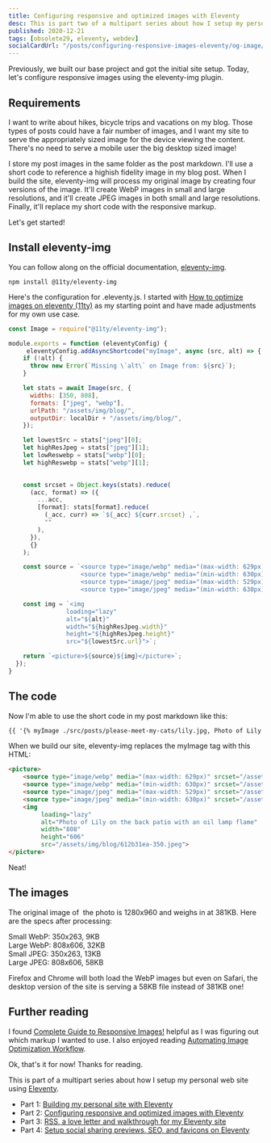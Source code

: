 ```yaml
---
title: Configuring responsive and optimized images with Eleventy
desc: This is part two of a multipart series about how I setup my personal web site using Eleventy. Let's configure responsive images using the eleventy-img plugin.
published: 2020-12-21
tags: [obsolete29, eleventy, webdev]
socialCardUrl: "/posts/configuring-responsive-images-eleventy/og-image/"
---
```

Previously, we built our base project and got the initial site setup. Today, let's configure responsive images using the eleventy-img plugin.

## Requirements

I want to write about hikes, bicycle trips and vacations on my blog. Those types of posts could have a fair number of images, and I want my site to serve the appropriately sized image for the device viewing the content. There's no need to serve a mobile user the big desktop sized image!

I store my post images in the same folder as the post markdown. I'll use a short code to reference a highish fidelity image in my blog post. When I build the site, eleventy-img will process my original image by creating four versions of the image. It'll create WebP images in small and large resolutions, and it'll create JPEG images in both small and large resolutions. Finally, it'll replace my short code with the responsive markup.

Let's get started!

## Install eleventy-img

You can follow along on the official documentation, [eleventy-img](https://www.11ty.dev/docs/plugins/image/).

```text
npm install @11ty/eleventy-img
```

Here's the configuration for .eleventy.js. I started with [How to optimize images on eleventy (11ty)](https://dev.to/22mahmoud/how-to-optimize-and-lazyload-images-on-eleventy-11ty-206h) as my starting point and have made adjustments for my own use case.

```javascript
const Image = require("@11ty/eleventy-img");

module.exports = function (eleventyConfig) {
     eleventyConfig.addAsyncShortcode("myImage", async (src, alt) => {
    if (!alt) {
      throw new Error(`Missing \`alt\` on Image from: ${src}`);
    }

    let stats = await Image(src, {
      widths: [350, 808],
      formats: ["jpeg", "webp"],
      urlPath: "/assets/img/blog/",
      outputDir: localDir + "/assets/img/blog/",
    });

    let lowestSrc = stats["jpeg"][0];
    let highResJpeg = stats["jpeg"][1];
    let lowReswebp = stats["webp"][0];
    let highReswebp = stats["webp"][1];
  

    const srcset = Object.keys(stats).reduce(
      (acc, format) => ({
        ...acc,
        [format]: stats[format].reduce(
          (_acc, curr) => `${_acc} ${curr.srcset} ,`,
          ""
        ),
      }),
      {}
    );

    const source = `<source type="image/webp" media="(max-width: 629px)" srcset="${lowReswebp.url}" >
                    <source type="image/webp" media="(min-width: 630px)" srcset="${highReswebp.url}" >
                    <source type="image/jpeg" media="(max-width: 529px)" srcset="${lowestSrc.url}" >
                    <source type="image/jpeg" media="(min-width: 630px)" srcset="${highResJpeg.url}" >`;

    const img = `<img 
                loading="lazy" 
                alt="${alt}" 
                width="${highResJpeg.width}"
                height="${highResJpeg.height}"
                src="${lowestSrc.url}">`;

    return `<picture>${source}${img}</picture>`;
  });	
}
```

## The code

Now I'm able to use the short code in my post markdown like this:

```html
{{ '{% myImage ./src/posts/please-meet-my-cats/lily.jpg, Photo of Lily on the back patio with an oil lamp flame %}' | escape }}
```

When we build our site, eleventy-img replaces the myImage tag with this HTML:

```html
<picture>
    <source type="image/webp" media="(max-width: 629px)" srcset="/assets/img/blog/612b31ea-350.webp" >
    <source type="image/webp" media="(min-width: 630px)" srcset="/assets/img/blog/612b31ea-808.webp" >
    <source type="image/jpeg" media="(max-width: 529px)" srcset="/assets/img/blog/612b31ea-350.jpeg" >
    <source type="image/jpeg" media="(min-width: 630px)" srcset="/assets/img/blog/612b31ea-808.jpeg" >
    <img 
         loading="lazy"
         alt="Photo of Lily on the back patio with an oil lamp flame" 
         width="808"
         height="606"
         src="/assets/img/blog/612b31ea-350.jpeg">
</picture>
```

Neat!

## The images

The original image of  the photo is 1280x960 and weighs in at 381KB. Here are the specs after processing:

Small WebP: 350x263, 9KB  
Large WebP: 808x606, 32KB  
Small JPEG: 350x263, 13KB  
Large JPEG: 808x606, 58KB

Firefox and Chrome will both load the WebP images but even on Safari, the desktop version of the site is serving a 58KB file instead of 381KB one!

## Further reading

I found [Complete Guide to Responsive Images!](https://medium.com/@elad/a-complete-guide-for-responsive-images-b13db359c6c7) helpful as I was figuring out which markup I wanted to use. I also enjoyed reading [Automating Image Optimization Workflow](https://jec.fyi/blog/automating-image-optimization-workflow).

Ok, that's it for now! Thanks for reading.

<aside class="post__callout">

This is part of a multipart series about how I setup my personal web site using [Eleventy](https://11ty.dev).

- Part 1: [Building my personal site with Eleventy](/posts/building-my-personal-site-with-eleventy/)
- Part 2: [Configuring responsive and optimized images with Eleventy](/posts/configuring-responsive-images-eleventy/)
- Part 3: [RSS, a love letter and walkthrough for my Eleventy site](/posts/rss-on-eleventy/)
- Part 4: [Setup social sharing previews, SEO, and favicons on Eleventy](/posts/ogp-seo-favicons-eleventy/)

</aside>